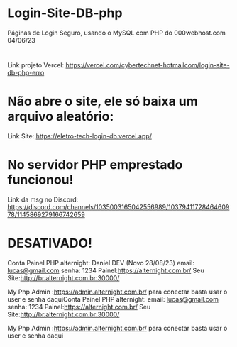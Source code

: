 # Login-Site-DB-php
Páginas de Login Seguro, usando o MySQL com PHP do 000webhost.com 04/06/23

#

Link projeto Vercel: https://vercel.com/cybertechnet-hotmailcom/login-site-db-php-erro

# Não abre o site, ele só baixa um arquivo aleatório:
Link Site: https://eletro-tech-login-db.vercel.app/

#

# No servidor PHP emprestado funcionou!

Link da msg no Discord: https://discord.com/channels/1035003165042556989/1037941172846460978/1145869279166742659

# DESATIVADO!
Conta Painel PHP alternight: Daniel DEV (Novo 28/08/23)
email: lucas@gmail.com
senha: 1234
Painel:https://alternight.com.br/
Seu Site:http://br.alternight.com.br:30000/

My Php Admin :https://admin.alternight.com.br/
para conectar basta usar o user e senha daquiConta Painel PHP alternight:
email: lucas@gmail.com
senha: 1234
Painel:https://alternight.com.br/
Seu Site:http://br.alternight.com.br:30000/

My Php Admin :https://admin.alternight.com.br/
para conectar basta usar o user e senha daqui 
